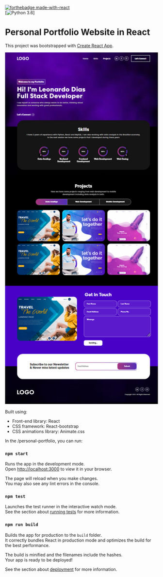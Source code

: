[![forthebadge made-with-react](http://ForTheBadge.com/images/badges/made-with-react.svg)](https://img.shields.io/badge/React-18.2.0-blue.svg)             
[![Python 3.6](https://img.shields.io/badge/React-18.2.0-blue.svg)]  


# Personal Portfolio Website in React

This project was bootstrapped with [Create React App](https://github.com/facebook/create-react-app).

<img width="1266" alt="Screen Shot 2022-12-07 at 1 16 02 PM" src="https://github.com/Leonardo-Dias-Up/Portfolio/blob/main/Portfolio.png">

Built using:

- Front-end library: React
- CSS framework: React-bootstrap
- CSS animations library: Animate.css

In the /personal-portfolio, you can run:

### `npm start`

Runs the app in the development mode.\
Open [http://localhost:3000](http://localhost:3000) to view it in your browser.

The page will reload when you make changes.\
You may also see any lint errors in the console.

### `npm test`

Launches the test runner in the interactive watch mode.\
See the section about [running tests](https://facebook.github.io/create-react-app/docs/running-tests) for more information.

### `npm run build`

Builds the app for production to the `build` folder.\
It correctly bundles React in production mode and optimizes the build for the best performance.

The build is minified and the filenames include the hashes.\
Your app is ready to be deployed!

See the section about [deployment](https://facebook.github.io/create-react-app/docs/deployment) for more information.
